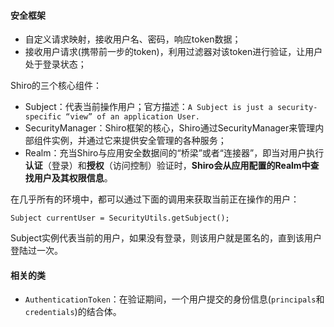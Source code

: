 #### 安全框架

* 自定义请求映射，接收用户名、密码，响应token数据；
* 接收用户请求(携带前一步的token)，利用过滤器对该token进行验证，让用户处于登录状态；



Shiro的三个核心组件：



* Subject：代表当前操作用户；官方描述：`A Subject is just a security-specific “view” of an application User.`
* SecurityManager：Shiro框架的核心，Shiro通过SecurityManager来管理内部组件实例，并通过它来提供安全管理的各种服务；
* Realm：充当Shiro与应用安全数据间的“桥梁”或者“连接器”，即当对用户执行**认证**（登录）和**授权**（访问控制）验证时，**Shiro会从应用配置的Realm中查找用户及其权限信息**。

在几乎所有的环境中，都可以通过下面的调用来获取当前正在操作的用户：

```
Subject currentUser = SecurityUtils.getSubject();
```

Subject实例代表当前的用户，如果没有登录，则该用户就是匿名的，直到该用户登陆过一次。



#### 相关的类

* `AuthenticationToken`：在验证期间，一个用户提交的身份信息(`principals`和`credentials`)的结合体。































